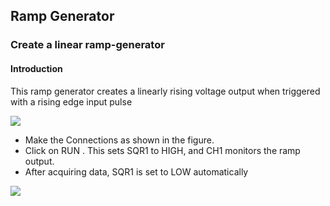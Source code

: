 Ramp Generator
---
### Create a linear ramp-generator

#### Introduction

This ramp generator creates a linearly rising voltage output when triggered with a rising edge input pulse

![](https://fossasia.github.io/pslab-experiments/images/schematics/rampgen.svg)

+ Make the Connections as shown in the figure.
+ Click on RUN . This sets SQR1 to HIGH, and CH1 monitors the ramp output.
+ After acquiring data, SQR1 is set to LOW automatically 

![](https://fossasia.github.io/pslab-experiments/images/screenshots/rampgen.png)
